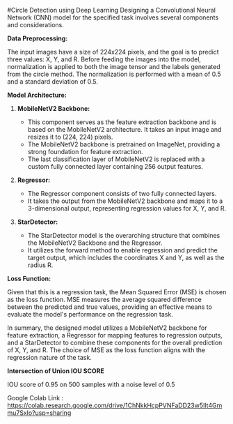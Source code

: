 #Circle Detection using Deep Learning 
Designing a Convolutional Neural Network (CNN) model for the specified task involves several components and considerations.

**Data Preprocessing:**

The input images have a size of 224x224 pixels, and the goal is to predict three values: X, Y, and R. Before feeding the images into the model, normalization is applied to both the image tensor and the labels generated from the circle method. The normalization is performed with a mean of 0.5 and a standard deviation of 0.5.

**Model Architecture:**

1. **MobileNetV2 Backbone:**
   - This component serves as the feature extraction backbone and is based on the MobileNetV2 architecture. It takes an input image and resizes it to (224, 224) pixels.
   - The MobileNetV2 backbone is pretrained on ImageNet, providing a strong foundation for feature extraction.
   - The last classification layer of MobileNetV2 is replaced with a custom fully connected layer containing 256 output features.

2. **Regressor:**
   - The Regressor component consists of two fully connected layers.
   - It takes the output from the MobileNetV2 backbone and maps it to a 3-dimensional output, representing regression values for X, Y, and R.

3. **StarDetector:**
   - The StarDetector model is the overarching structure that combines the MobileNetV2 Backbone and the Regressor.
   - It utilizes the forward method to enable regression and predict the target output, which includes the coordinates X and Y, as well as the radius R.

**Loss Function:**

Given that this is a regression task, the Mean Squared Error (MSE) is chosen as the loss function. MSE measures the average squared difference between the predicted and true values, providing an effective means to evaluate the model's performance on the regression task.

In summary, the designed model utilizes a MobileNetV2 backbone for feature extraction, a Regressor for mapping features to regression outputs, and a StarDetector to combine these components for the overall prediction of X, Y, and R. The choice of MSE as the loss function aligns with the regression nature of the task.



**Intersection of Union IOU SCORE**

IOU score of 0.95 on 500 samples with a noise level of 0.5

Google Colab Link : https://colab.research.google.com/drive/1ChNkkHcpPVNFaDD23w5Ilt4Gmmu7Sxlo?usp=sharing

